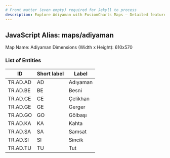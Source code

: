 ```yaml
---
# Front matter (even empty) required for Jekyll to process
description: Explore Adiyaman with FusionCharts Maps – Detailed features for seamless integration. Try now & enhance your data visualization today! 
---
```


## JavaScript Alias: maps/adiyaman

Map Name: Adiyaman
Dimensions (Width x Height): 610x570

### List of Entities

| ID       | Short label | Label    |
| -------- | ----------- | -------- |
| TR.AD.AD | AD          | Adıyaman |
| TR.AD.BE | BE          | Besni    |
| TR.AD.CE | CE          | Çelikhan |
| TR.AD.GE | GE          | Gerger   |
| TR.AD.GO | GO          | Gölbaşı  |
| TR.AD.KA | KA          | Kahta    |
| TR.AD.SA | SA          | Samsat   |
| TR.AD.SI | SI          | Sincik   |
| TR.AD.TU | TU          | Tut      |
